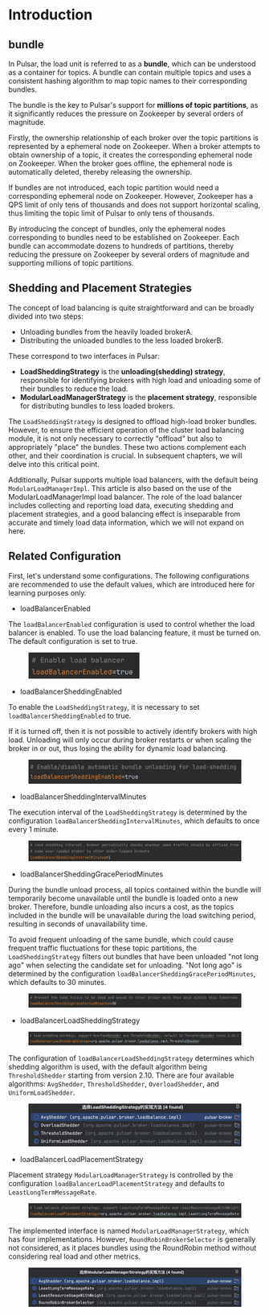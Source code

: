 # Introduction

## **bundle**

In Pulsar, the load unit is referred to as a **bundle**, which can be understood as a container for topics. A bundle can contain multiple topics and uses a consistent hashing algorithm to map topic names to their corresponding bundles.

The bundle is the key to Pulsar's support for **millions of topic partitions**, as it significantly reduces the pressure on Zookeeper by several orders of magnitude.

Firstly, the ownership relationship of each broker over the topic partitions is represented by a ephemeral node on Zookeeper. When a broker attempts to obtain ownership of a topic, it creates the corresponding ephemeral node on Zookeeper. When the broker goes offline, the ephemeral node is automatically deleted, thereby releasing the ownership.

If bundles are not introduced, each topic partition would need a corresponding ephemeral node on Zookeeper. However, Zookeeper has a QPS limit of only tens of thousands and does not support horizontal scaling, thus limiting the topic limit of Pulsar to only tens of thousands.

By introducing the concept of bundles, only the ephemeral nodes corresponding to bundles need to be established on Zookeeper. Each bundle can accommodate dozens to hundreds of partitions, thereby reducing the pressure on Zookeeper by several orders of magnitude and supporting millions of topic partitions.



## **Shedding and Placement Strategies**

The concept of load balancing is quite straightforward and can be broadly divided into two steps:

* Unloading bundles from the heavily loaded brokerA.
* Distributing the unloaded bundles to the less loaded brokerB.

&#x20;These correspond to two interfaces in Pulsar:

* **LoadSheddingStrategy** is the **unloading(shedding) strategy**, responsible for identifying brokers with high load and unloading some of their bundles to reduce the load.
* **ModularLoadManagerStrategy** is the **placement strategy**, responsible for distributing bundles to less loaded brokers.

The `LoadSheddingStrategy` is designed to offload high-load broker bundles. However, to ensure the efficient operation of the cluster load balancing module, it is not only necessary to correctly "offload" but also to appropriately "place" the bundles. These two actions complement each other, and their coordination is crucial. In subsequent chapters, we will delve into this critical point.

Additionally, Pulsar supports multiple load balancers, with the default being `ModularLoadManagerImpl`. This article is also based on the use of the ModularLoadManagerImpl load balancer. The role of the load balancer includes collecting and reporting load data, executing shedding and placement strategies, and a good balancing effect is inseparable from accurate and timely load data information, which we will not expand on here.





## **Related Configuration**

First, let's understand some configurations. The following configurations are recommended to use the default values, which are introduced here for learning purposes only.

* loadBalancerEnabled

The `loadBalancerEnabled` configuration is used to control whether the load balancer is enabled. To use the load balancing feature, it must be turned on. The default configuration is set to true.

<figure><img src="../.gitbook/assets/image.png" alt="" width="221"><figcaption></figcaption></figure>



* loadBalancerSheddingEnabled

To enable the `LoadSheddingStrategy`, it is necessary to set `loadBalancerSheddingEnabled` to true.

If it is turned off, then it is not possible to actively identify brokers with high load. Unloading will only occur during broker restarts or when scaling the broker in or out, thus losing the ability for dynamic load balancing.

<figure><img src="../.gitbook/assets/image (1).png" alt="" width="470"><figcaption></figcaption></figure>



* loadBalancerSheddingIntervalMinutes

The execution interval of the `LoadSheddingStrategy` is determined by the configuration `loadBalancerSheddingIntervalMinutes`, which defaults to once every 1 minute.

<figure><img src="../.gitbook/assets/image (2).png" alt=""><figcaption></figcaption></figure>



* loadBalancerSheddingGracePeriodMinutes

During the bundle unload process, all topics contained within the bundle will temporarily become unavailable until the bundle is loaded onto a new broker. Therefore, bundle unloading also incurs a cost, as the topics included in the bundle will be unavailable during the load switching period, resulting in seconds of unavailability time.

To avoid frequent unloading of the same bundle, which could cause frequent traffic fluctuations for these topic partitions, the `LoadSheddingStrategy` filters out bundles that have been unloaded "not long ago" when selecting the candidate set for unloading. "Not long ago" is determined by the configuration `loadBalancerSheddingGracePeriodMinutes`, which defaults to 30 minutes.

<figure><img src="../.gitbook/assets/image (3).png" alt=""><figcaption></figcaption></figure>



* loadBalancerLoadSheddingStrategy

<figure><img src="../.gitbook/assets/image (6).png" alt=""><figcaption></figcaption></figure>

The configuration of `loadBalancerLoadSheddingStrategy` determines which shedding algorithm is used, with the default algorithm being `ThresholdShedder` starting from version 2.10. There are four available algorithms: `AvgShedder`, `ThresholdShedder`, `OverloadShedder`, and `UniformLoadShedder`.

<figure><img src="../.gitbook/assets/image (4).png" alt=""><figcaption></figcaption></figure>



* loadBalancerLoadPlacementStrategy

Placement strategy `ModularLoadManagerStrategy` is controlled by the configuration `loadBalancerLoadPlacementStrategy` and defaults to `LeastLongTermMessageRate`.

<figure><img src="../.gitbook/assets/image (5).png" alt=""><figcaption></figcaption></figure>

The implemented interface is named `ModularLoadManagerStrategy`, which has four implementations. However, `RoundRobinBrokerSelector` is generally not considered, as it places bundles using the RoundRobin method without considering real load and other metrics.

<figure><img src="../.gitbook/assets/image (7).png" alt=""><figcaption></figcaption></figure>





